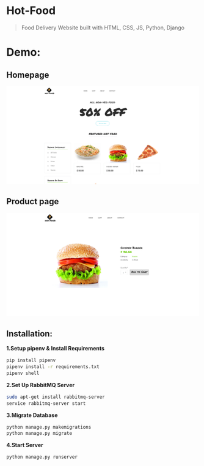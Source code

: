# Hot-Food
> Food Delivery Website built with HTML, CSS, JS, Python, Django 
# Demo:
## Homepage
![](demo/home.png)
## Product page
![](demo/product.png)
## Installation:
**1.Setup pipenv & Install Requirements**
```sh
pip install pipenv
pipenv install -r requirements.txt
pipenv shell
```
**2.Set Up RabbitMQ Server**
```sh
sudo apt-get install rabbitmq-server
service rabbitmq-server start
```
**3.Migrate Database**
```sh
python manage.py makemigrations
python manage.py migrate
```
**4.Start Server**
```sh
python manage.py runserver
```

